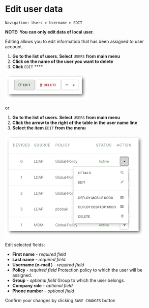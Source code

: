 # Edit user data

```text
Navigation: Users > Username > EDIT
```

**NOTE: You can only edit data of local user.**

Editing allows you to edit informatiob that has been assigned to user account.

1. **Go to the list of users. Select** `USERS` **from main menu**
2. **Click on the name of the user you want to delete**
3. **Click**  `EDIT` ****

![](../../.gitbook/assets/user_edit_s.png)

or

1. **Go to the list of users. Select**  `USERS`  **from main menu**
2. **Click the arrow to the right of the table in the user name line**
3. **Select the item** `EDIT` **from the menu**

![](../../.gitbook/assets/user_action_s%20%281%29.png)

Edit selected fields:

* **First name** _- required field_
* **Last name** _- required field_
* **Username \(e-mail \)** _- required field_
* **Policy** _- required field_ Protection policy to which the user will be assigned.
* **Group** _- optional field_ Group to which the user belongs.
* **Company role** _- optional field_
* **Phone number** _- optional field_

Confirm your changes by clicking `SAVE CHANGES` button

